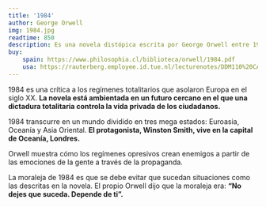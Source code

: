 ```yaml
---
title: '1984'
author: George Orwell
img: 1984.jpg
readtime: 850
description: Es una novela distópica escrita por George Orwell entre 1947 y 1948. En ella, se describe un futuro en el que un gobierno totalitario controla la vida de los ciudadanos
buy:
    spain: https://www.philosophia.cl/biblioteca/orwell/1984.pdf
    usa: https://rauterberg.employee.id.tue.nl/lecturenotes/DDM110%20CAS/Orwell-1949%201984.pdf
---
```

1984 es una crítica a los regímenes totalitarios que asolaron Europa en el siglo XX. **La novela está ambientada en un futuro cercano en el que una dictadura totalitaria controla la vida privada de los ciudadanos.**

1984 transcurre en un mundo dividido en tres mega estados: Euroasia, Oceanía y Asia Oriental. **El protagonista, Winston Smith, vive en la capital de Oceanía, Londres.**

Orwell muestra cómo los regímenes opresivos crean enemigos a partir de las emociones de la gente a través de la propaganda.

La moraleja de 1984 es que se debe evitar que sucedan situaciones como las descritas en la novela. El propio Orwell dijo que la moraleja era: **“No dejes que suceda. Depende de ti”.**